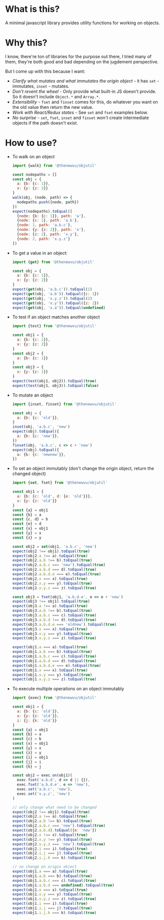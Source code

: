 What is this?
=============

A minimal javascript library provides utility functions for working on objects.

Why this?
=========

I know, there're ton of libraries for the purpose out there, I tried many of
  them, they're both good and bad depending on the jugdement perspective. 
 
But I come up with this because I want:

* *Clarify what mutates and what immutates the origin object* - it has `set` - immutates, `inset` - mutates.
* *Don't revent the wheel* - Only provide what built-in JS doesn't provide. So it doesn't include `Object.*` and `Array.*`.
* *Extensibility* - `fset` and `finset` comes for this, do whatever you want on the old value then return the new value.
* *Work with React/Redux states* - See `set` and `fset` examples below.
* *No surprise* - `set`, `fset`, `inset` and `finset` *won't* create intermediate objects if the path doesn't exist.

How to use?
===========

* To walk on an object
  ```javascript
  import {walk} from '@thenewvu/objutil'
  
  const nodepaths = []
  const obj = {
    a: {b: {c: 1}},
    x: {y: {z: 2}}
  }
  walk(obj, (node, path) => {
    nodepaths.push({node, path})
  })
  expect(nodepaths).toEqual([
    {node: {b: {c: 1}}, path: 'a'},
    {node: {c: 1}, path: 'a.b'},
    {node: 1, path: 'a.b.c'},
    {node: {y: {z: 2}}, path: 'x'},
    {node: {z: 2}, path: 'x.y'},
    {node: 2, path: 'x.y.z'}
  ])
  ```
* To get a value in an object:
  ```javascript
  import {get} from '@thenewvu/objutil'

  const obj = {
    a: {b: {c: 1}},
    x: {y: {z: 2}}
  }
  expect(get(obj, 'a.b.c')).toEqual(1)
  expect(get(obj, 'a.b')).toEqual({c: 1})
  expect(get(obj, 'x.y.z')).toEqual(2)
  expect(get(obj, 'x.y')).toEqual({z: 2})
  expect(get(obj, 'x.a')).toEqual(undefined)
  ```
* To test if an object matches another object
  ```javascript
  import {test} from '@thenewvu/objutil'

  const obj1 = {
    a: {b: {c: 1}},
    x: {y: {z: 2}}
  }
  const obj2 = {
    a: {b: {c: 1}}
  }
  const obj3 = {
    x: {y: {z: 1}}
  }
  expect(test(obj1, obj2)).toEqual(true)
  expect(test(obj1, obj3)).toEqual(false)
  ```
* To mutate an object
  ```javascript
  import {inset, finset} from '@thenewvu/objutil'

  const obj = {
    a: {b: {c: 'old'}},
  }
  inset(obj, 'a.b.c', 'new')
  expect(obj).toEqual({
    a: {b: {c: 'new'}},
  })
  finset(obj, 'a.b.c', c => c + 'new')
  expect(obj).toEqual({
    a: {b: {c: 'newnew'}},
  })
  ```
* To set an object immutably (don't change the origin object, return the changed object)
  ```javascript
  import {set, fset} from '@thenewvu/objutil'

  const obj1 = {
    a: {b: {c: 'old', d: {e: 'old'}}},
    x: {y: {z: 'old'}}
  }
  const {a} = obj1
  const {b} = a
  const {c, d} = b
  const {e} = d
  const {x} = obj1
  const {y} = x
  const {z} = y

  const obj2 = set(obj1, 'a.b.c', 'new')
  expect(obj2 !== obj1).toEqual(true)
  expect(obj2.a !== a).toEqual(true)
  expect(obj2.a.b !== b).toEqual(true)
  expect(obj2.a.b.c === 'new').toEqual(true)
  expect(obj2.a.b.d === d).toEqual(true)
  expect(obj2.a.b.d.e === e).toEqual(true)
  expect(obj2.x === x).toEqual(true)
  expect(obj2.x.y === y).toEqual(true)
  expect(obj2.x.y.z === z).toEqual(true)

  const obj3 = fset(obj1, 'a.b.d.e', e => e + 'new')
  expect(obj3 !== obj1).toEqual(true)
  expect(obj3.a !== a).toEqual(true)
  expect(obj3.a.b !== b).toEqual(true)
  expect(obj3.a.b.c === c).toEqual(true)
  expect(obj3.a.b.d !== d).toEqual(true)
  expect(obj3.a.b.d.e === 'oldnew').toEqual(true)
  expect(obj3.x === x).toEqual(true)
  expect(obj3.x.y === y).toEqual(true)
  expect(obj3.x.y.z === z).toEqual(true)

  expect(obj1.a === a).toEqual(true)
  expect(obj1.a.b === b).toEqual(true)
  expect(obj1.a.b.c === c).toEqual(true)
  expect(obj1.a.b.d === d).toEqual(true)
  expect(obj1.a.b.d.e === e).toEqual(true)
  expect(obj1.x === x).toEqual(true)
  expect(obj1.x.y === y).toEqual(true)
  expect(obj1.x.y.z === z).toEqual(true)
  ```
* To execute multiple operations on an object immutably
  ```javascript
  import {exec} from '@thenewvu/objutil'

  const obj1 = {
    a: {b: {c: 'old'}},
    x: {y: {z: 'old'}},
    i: {j: {k: 'old'}}
  }
  const {a} = obj1
  const {b} = a
  const {c} = b
  const {x} = obj1
  const {y} = x
  const {z} = y
  const {i} = obj1
  const {j} = i
  const {k} = j

  const obj2 = exec.on(obj1)(
    exec.fset('a.b.d', d => d || {}),
    exec.fset('a.b.d.e', e => 'new'),
    exec.set('a.b.c', 'new'),
    exec.set('x.y.z', 'new')
  )

  // only change what need to be changed
  expect(obj2 !== obj1).toEqual(true)
  expect(obj2.a !== a).toEqual(true)
  expect(obj2.a.b !== b).toEqual(true)
  expect(obj2.a.b.c === 'new').toEqual(true)
  expect(obj2.a.b.d).toEqual({e: 'new'})
  expect(obj2.x !== x).toEqual(true)
  expect(obj2.x.y !== y).toEqual(true)
  expect(obj2.x.y.z === 'new').toEqual(true)
  expect(obj2.i === i).toEqual(true)
  expect(obj2.i.j === j).toEqual(true)
  expect(obj2.i.j.k === k).toEqual(true)
  
  // no change on origin object
  expect(obj1.a === a).toEqual(true)
  expect(obj1.a.b === b).toEqual(true)
  expect(obj1.a.b.c === c).toEqual(true)
  expect(obj1.a.b.d === undefined).toEqual(true)
  expect(obj1.x === x).toEqual(true)
  expect(obj1.x.y === y).toEqual(true)
  expect(obj1.x.y.z === z).toEqual(true)
  expect(obj1.i === i).toEqual(true)
  expect(obj1.i.j === j).toEqual(true)
  expect(obj1.i.j.k === k).toEqual(true)
  ```
